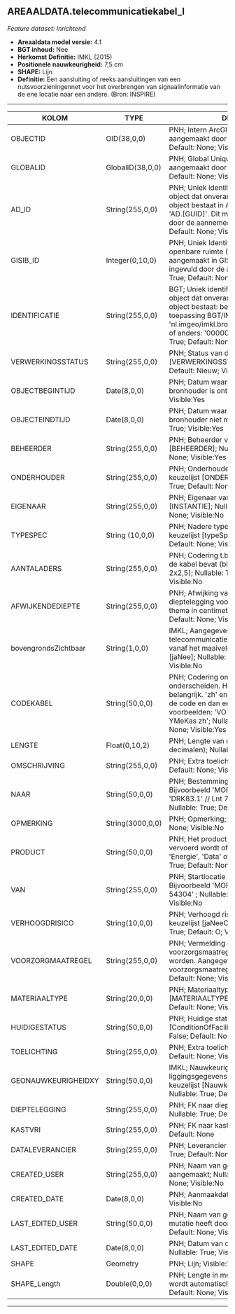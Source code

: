 ## AREAALDATA.telecommunicatiekabel_l

*Feature dataset: Inrichtend*


* __Areaaldata model versie:__ 4.1
* __BGT inhoud:__ Nee
* __Herkomst Definitie:__ IMKL (2015)
* __Positionele nauwkeurigheid:__ 7,5 cm
* __SHAPE:__ Lijn
* __Definitie:__ Een aansluiting of reeks aansluitingen van een nutsvoorzieningennet voor het overbrengen van signaalinformatie van de ene locatie naar een andere. (Bron: INSPIRE)


***

|KOLOM                               |TYPE                 |DEFINITIE|
|------                              |----                 |-----    |
|OBJECTID                            |OID(38,0,0)          |PNH; Intern ArcGIS Identificatienummer, aangemaakt door ArcGIS; Nullable: False; Default: None; Visible:Yes|
|GLOBALID                            |GlobalID(38,0,0)     |PNH; Global Unique Identifier,  aangemaakt door ArcGIS; Nullable: False; Default: None; Visible:No|
|AD_ID                               |String(255,0,0)      |PNH; Uniek identificatienummer voor het object dat onveranderlijk is zolang het object bestaat in Areaaldata: in format 'AD.[GUID]'. Dit moet worden ingevuld door de aannemer; Nullable: False; Default: None; Visible:Yes|
|GISIB_ID                            |Integer(0,10,0)      |PNH; Uniek Identificatienummer beheer openbare ruimte (GISIB), wordt aangemaakt in GISIB en mag niet worden ingevuld door de aannemer; Nullable: True; Default: None; Visible:No|
|IDENTIFICATIE                       |String(255,0,0)      |BGT; Uniek identificatienummer voor het object dat onveranderlijk is zolang het object bestaat: bevat indien van toepassing BGT/IMKL ID in format 'nl.imgeo/imkl.bronhouderscode.LokaalID' of anders: '00000'.LokaalID; Nullable: True; Default: None; Visible:No|
|VERWERKINGSSTATUS                   |String(255,0,0)      |PNH; Status van de gegevens; keuzelijst [VERWERKINGSSTATUS]; Nullable: False; Default: Nieuw; Visible:Yes|
|OBJECTBEGINTIJD                     |Date(8,0,0)          |PNH; Datum waarop het object bij de bronhouder is ontstaan; Nullable: True; Visible:Yes|
|OBJECTEINDTIJD                      |Date(8,0,0)          |PNH; Datum waarop het object bij de bronhouder niet meer geldig is; Nullable: True; Visible:Yes|
|BEHEERDER                           |String(255,0,0)      |PNH; Beheerder van het object; keuzelijst [BEHEERDER]; Nullable: True; Default: None; Visible:Yes|
|ONDERHOUDER                         |String(255,0,0)      |PNH; Onderhouder van het object; keuzelijst [ONDERHOUDER]; Nullable: True; Default: None; Visible:No|
|EIGENAAR                            |String(255,0,0)      |PNH; Eigenaar van het object; keuzelijst [INSTANTIE]; Nullable: True; Default: None; Visible:No|
|TYPESPEC                            |String (10,0,0)      |PNH; Nadere typering van het object; keuzelijst [typeSpecKAB]; Nullable: True; Default: None; Visible:Yes|
|AANTALADERS                         |String(255,0,0)      |PNH; Codering t.b.v. het aantal aders dat de kabel bevat (bijvoorbeeld 4x1,5 of 2x2,5); Nullable: True; Default: None; Visible:No|
|AFWIJKENDEDIEPTE                    |String(255,0,0)      |PNH; Afwijking van de gangbare dieptelegging voor een leiding van dit thema in centimeter; Nullable: True; Default: None; Visible:Yes|
|bovengrondsZichtbaar                |String(1,0,0)        |IMKL; Aangegeven wordt of de telecommunicatiekabel bovengronds vanaf het maaiveld zichtbaar is; keuzelijst [jaNee]; Nullable: True; Default: None; Visible:No|
|CODEKABEL                           |String(50,0,0)       |PNH; Codering om het type kabel nader te onderscheiden. Hoofdlettergebruik is belangrijk. 'zh' en 'mb' specificatie volgt de code en dan een spatie. Enkele voorbeelden: 'VO-YMvKas' // 'UXL EO-YMeKas zh'; Nullable: True; Default: None; Visible:Yes|
|LENGTE                              |Float(0,10,2)        |PNH; Lengte van de kabel (m, 2 decimalen); Nullable: True; Visible:Yes|
|OMSCHRIJVING                        |String(255,0,0)      |PNH; Extra toelichting; Nullable: True; Default: None; Visible:Yes|
|NAAR                                |String(50,0,0)       |PNH; Bestemming van de kabel. Bijvoorbeeld 'MOF' // 'LM 10052' // 'DRK83.1' // Lnt 7.2' // 'LUS D8.2'; Nullable: True; Default: None; Visible:No|
|OPMERKING                           |String(3000,0,0)     |PNH; Opmerking; Nullable: True; Default: None; Visible:No|
|PRODUCT                             |String(50,0,0)       |PNH; Het product dat door de leiding vervoerd wordt of kan worden vervoerd, 'Energie', 'Data' of 'Onbekend'; Nullable: True; Default: None; Visible:No|
|VAN                                 |String(255,0,0)      |PNH; Startlocatie van de kabel. Bijvoorbeeld 'MOF'// 'VRI522103' // 'LM 54304' ; Nullable: True; Default: None; Visible:No|
|VERHOOGDRISICO                      |String(10,0,0)       |PNH; Verhoogd risico Ja/Nee/Onbekend; keuzelijst [jaNeeOnbekend]; Nullable: True; Default: O; Visible:No|
|VOORZORGMAATREGEL                   |String(255,0,0)      |PNH; Vermelding of er voorzorgsmaatregelen getroffen dienen te worden. Aangegeven wordt wat de voorzorgsmaatregel is; Nullable: True; Default: None; Visible:No|
|MATERIAALTYPE                       |String(20,0,0)       |PNH; Materiaaltype; keuzelijst [MATERIAALTYPE]; Nullable: True; Default: None; Visible:Yes|
|HUIDIGESTATUS                       |String(50,0,0)       |PNH; Huidige status; keuzelijst [ConditionOfFacilityValue]; Nullable: False; Default: None; Visible:No|
|TOELICHTING                         |String(255,0,0)      |PNH; Extra toelichting; Nullable: True; Default: None; Visible:No|
|GEONAUWKEURIGHEIDXY                 |String(50,0,0)       |IMKL; Nauwkeurigheid van de liggingsgegevens in het horizontale vlak; keuzelijst [NauwkeurigheidXYvalue]; Nullable: True; Default: None; Visible:No|
|DIEPTELEGGING                       |String(255,0,0)      |PNH; FK naar diepteTovMaaiveld_p; Nullable: True; Default: None; Visible:Yes|
|KASTVRI                             |String(255,0,0)      |PNH; FK naar kastVri_p; Nullable: True; Default: None|
|DATALEVERANCIER                     |String(255,0,0)      |PNH; Leverancier van de data; Nullable: True; Default: None; Visible:No|
|CREATED_USER                        |String(255,0,0)      |PNH; Naam van gebruiker die de rij heeft aangemaakt; Nullable: True; Default: None; Visible:No|
|CREATED_DATE                        |Date(8,0,0)          |PNH; Aanmaakdatum; Nullable: True; Visible:No|
|LAST_EDITED_USER                    |String(50,0,0)       |PNH; Naam van gebruiker die de laatste mutatie heeft doorgevoerd; Nullable: True; Default: None; Visible:No|
|LAST_EDITED_DATE                    |Date(8,0,0)          |PNH; Datum van de laatste mutatie; Nullable: True; Visible:No|
|SHAPE                               |Geometry             |PNH; Lijn; Visible:Yes|
|SHAPE_Length                        |Double(0,0,0)        |PNH; Lengte in meters, 5 decimalen. Dit wordt automatisch gevuld; Nullable: False; Default: None; Visible:Yes|


***
